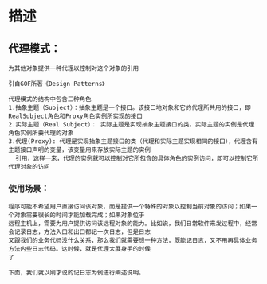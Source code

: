 
# 描述

## 代理模式：

    为其他对象提供一种代理以控制对这个对象的引用
    
    引自GOF所著《Design Patterns》
    
    代理模式的结构中包含三种角色
    1.抽象主题（Subject）：抽象主题是一个接口。该接口地对象和它的代理所共用的接口，即RealSubject角色和Proxy角色实例所实现的接口
    2.实际主题（Real Subject）： 实际主题是实现抽象主题接口的类，实际主题的实例是代理角色实例所要代理的对象
    3.代理(Proxy): 代理是实现抽象主题接口的类（代理和实际主题实现相同的接口），代理含有主题接口声明的变量，该变量用来存放实际主题的实例
      引用，这样一来，代理的实例就可以控制对它所包含的具体角色的实例访问，即可以控制它所代理对象的访问

### 使用场景：
    程序可能不希望用户直接访问该对象，而是提供一个特殊的对象以控制当前对象的访问；如果一个对象需要很长的时间才能加载完成；如果对象位于
    远程主机上，需要为用户提供访问该远程对象的能力。比如说，我们日常软件来发过程中，经常会记录日志，方法入口和出口都记一次日志，但是日志
    又跟我们的业务代码没什么关系，那么我们就需要想一种方法，既能记日志，又不用再具体业务方法内些日志代码。这时候，就是代理大展身手的时候
    了
    
    下面，我们就以刚才说的记日志为例进行阐述说明。